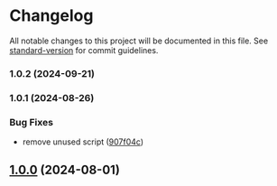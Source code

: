 # Changelog

All notable changes to this project will be documented in this file. See [standard-version](https://github.com/conventional-changelog/standard-version) for commit guidelines.

### 1.0.2 (2024-09-21)

### 1.0.1 (2024-08-26)


### Bug Fixes

* remove unused script ([907f04c](https://github.com/microlinkhq/tinyrun/commit/907f04c13b8db6390f1fb8d9ed85f23f62120337))

## [1.0.0](https://github.com/microlinkhq/tinyrun/compare/v0.0.1...v1.0.0) (2024-08-01)
